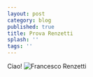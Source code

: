 ```yaml
---
layout: post
category: blog
published: true
title: Prova Renzetti
splash: ''
tags: ''
---
```


Ciao!
![Francesco Renzetti]({{site.baseurl}}/images/renzetti.jpg)

